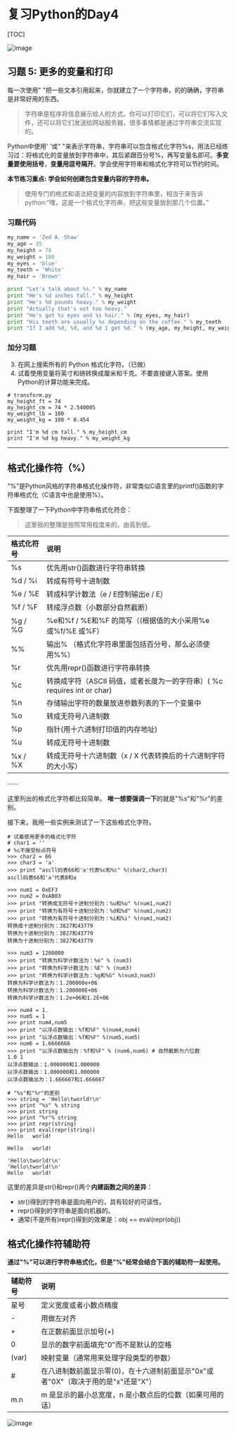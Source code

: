 # 复习Python的Day4
[TOC]

![image](http://img1.imgtn.bdimg.com/it/u=788905235,4280771310&fm=27&gp=0.jpg)

## 习题 5: 更多的变量和打印 

每一次使用" "把一些文本引用起来，你就建立了一个字符串，的的确确，字符串是非常好用的东西。

> 字符串是程序将信息展示给人的方式。你可以打印它们，可以将它们写入文件，还可以将它们发送给网站服务器，很多事情都是通过字符串交流实现的。 

Python中使用' '或" "来表示字符串，字符串可以包含格式化字符%s，用法已经练习过：将格式化的变量放到字符串中，其后紧跟百分号%，再写变量名即可。**多变量要使用括号**，**变量用逗号隔开**。学会使用字符串和格式化字符可以节约时间。
 
**本节练习重点:**
**学会如何创建包含变量内容的字符串。**

>使用专门的格式和语法把变量的内容放到字符串里，相当于来告诉 python:“嘿，这是一个格式化字符串，把这些变量放到那几个位置。” 

### 习题代码
```python
my_name = 'Zed A. Shaw'
my_age = 35
my_height = 74
my_weight = 180
my_eyes = 'blue'
my_teeth = 'White'
my_hair = 'Brown'

print "Let's talk about %s." % my_name
print "He's %d inches tall." % my_height
print "He's %d pounds heavy." % my_weight
print "Actually that's not too heavy."
print "He's got %s eyes and %s hair." % (my_eyes, my_hair)
print "His teeth are usually %s depending on the coffee." % my_teeth
print "If I add %d, %d, and %d I get %d." % (my_age, my_height, my_weight, my_age + my_height + my_weight)
```

### 加分习题 

3. 在网上搜索所有的 Python 格式化字符。（已做）
4. 试着使用变量将英寸和磅转换成厘米和千克。不要直接键入答案。使用 Python的计算功能来完成。 
```python2
# transform.py
my_height_ft = 74 
my_height_cm = 74 * 2.540005
my_weight_lb = 180
my_weight_kg = 180 * 0.454

print "I'm %d cm tall." % my_height_cm
print "I'm %d kg heavy." % my_weight_kg
```
***
## 格式化操作符（%）

"%"是Python风格的字符串格式化操作符，非常类似C语言里的printf()函数的字符串格式化（C语言中也是使用%）。

下面整理了一下Python中字符串格式化符合：
> 这里我的整理是按照常用程度来的，由高到低。

|格式化符号     |       说明                         |    
|:-----------------|:-----------------------------------------------------|
|%s         |       优先用str()函数进行字符串转换      |
|%d / %i       |      转成有符号十进制数                 | 
|%e / %E       |     转成科学计数法（e / E控制输出e / E）       |
|%f / %F      |      转成浮点数（小数部分自然截断）          |
|%g / %G      |      %e和%f / %E和%F 的简写（(根据值的大小采用%e或%f/%E  或%F）|
|%%       |        输出% （格式化字符串里面包括百分号，那么必须使用%%）|
|%r         |       优先用repr()函数进行字符串转换       |
|%c           |     转换成字符（ASCII 码值，或者长度为一的字符串）(  %c requires int or char)|
|%n         |      存储输出字符的数量放进参数列表的下一个变量中  |    
|%o         |       转成无符号八进制数               |
|%p         |       指针(用十六进制打印值的内存地址)     |
|%u         |       转成无符号十进制数              |
|%x / %X     |       转成无符号十六进制数（x / X 代表转换后的十六进制字符的大小写）  |

  ······

这里列出的格式化字符都比较简单。
**唯一想要强调一下**的就是"%s"和"%r"的差别。

接下来，我用一些实例来测试了一下这些格式化字符。
```python2
# 试着使用更多的格式化字符
# char1 = ''  
# %c不接受标点符号
>>> char2 = 66
>>> char3 = 'a'
>>> print "ascll码表66和'a'代表%c和%c" %(char2,char3)
ascll码表66和'a'代表B和a
```
```python2
>>> num1 = 0xEF3
>>> num2 = 0xAB03
>>> print "转换成无符号十进制分别为：%u和%u" %(num1,num2)
>>> print "转换为有符号十进制分别为：%d和%d" %(num1,num2)
>>> print "转换为有符号十进制分别为：%i和%i" %(num1,num2)
转换成十进制分别为：3827和43779
转换为十进制分别为：3827和43779
转换为十进制分别为：3827和43779
```
```python2
>>> num3 = 1200000
>>> print "转换为科学计数法为：%e" % (num3)
>>> print "转换为科学计数法为：%E" % (num3)
>>> print "转换为科学计数法为：%g和%G" %(num3,num3)
转换为科学计数法为：1.200000e+06
转换为科学计数法为：1.200000E+06
转换为科学计数法为：1.2e+06和1.2E+06

>>> num4 = 1.
>>> num5 = 1
>>> print num4,num5
>>> print "以浮点数输出：%f和%F" %(num4,num4)
>>> print "以浮点数输出：%f和%F" %(num5,num5)
>>> num6 = 1.6666666
>>> print "以浮点数输出为：%f和%F" % (num6,num6) # 自然截断为六位数
1.0 1
以浮点数输出：1.000000和1.000000
以浮点数输出：1.000000和1.000000
以浮点数输出为：1.666667和1.666667
```
```python2
# "%s"和"%r"的差别
>>> string = 'Hello\tworld!\n'
>>> print "%s" % string
>>> print string
>>> print "%r"% string
>>> print repr(string)
>>> print eval(repr(string))
Hello	world!

Hello	world!

'Hello\tworld!\n'
'Hello\tworld!\n'
Hello	world!
```
这里的差异是str()和repr()两个**内建函数之间的差异**：

 - str()得到的字符串是面向用户的，具有较好的可读性。
 - repr()得到的字符串是面向机器的。
 - 通常(不是所有)repr()得到的效果是：obj == eval(repr(obj))

## 格式化操作符辅助符
**通过"%"可以进行字符串格式化，但是"%"经常会结合下面的辅助符一起使用。**

|辅助符号      |       说明                 |
|:---------------|:----------------------------------------------
|星号         |    定义宽度或者小数点精度        |
|-         |     用做左对齐                | 
|+        |    在正数前面显示加号(+)             |
|0       |    显示的数字前面填充"0"而不是默认的空格 |
|(var)    |  映射变量（通常用来处理字段类型的参数）    |
|#          |  在八进制数前面显示零(0)，在十六进制前面显示"0x"或者"0X"（取决于用的是"x"还是"X"） |
|m.n     |    m 是显示的最小总宽度，n 是小数点后的位数（如果可用的话）     |


![image](https://img-blog.csdnimg.cn/2022010701174215982.jpeg)